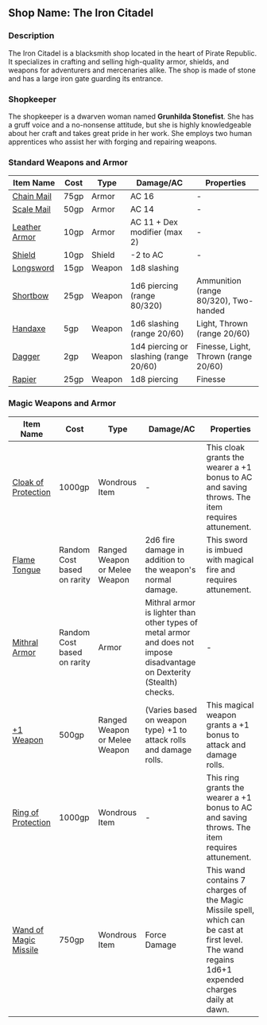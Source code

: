 ## Shop Name: The Iron Citadel

### Description
The Iron Citadel is a blacksmith shop located in the heart of Pirate Republic. It specializes in crafting and selling high-quality armor, shields, and weapons for adventurers and mercenaries alike. The shop is made of stone and has a large iron gate guarding its entrance.

### Shopkeeper
The shopkeeper is a dwarven woman named **Grunhilda Stonefist**. She has a gruff voice and a no-nonsense attitude, but she is highly knowledgeable about her craft and takes great pride in her work. She employs two human apprentices who assist her with forging and repairing weapons.

### Standard Weapons and Armor 
| Item Name | Cost | Type | Damage/AC | Properties |
| --- | --- | --- | --- | --- |
| [Chain Mail](https://www.dndbeyond.com/equipment/chain-mail) | 75gp | Armor | AC 16 | - |
| [Scale Mail](https://www.dndbeyond.com/equipment/scale-mail) | 50gp | Armor | AC 14 | - |
| [Leather Armor](https://www.dndbeyond.com/equipment/leather-armor) | 10gp | Armor | AC 11 + Dex modifier (max 2) | - |
| [Shield](https://www.dndbeyond.com/equipment/shield) | 10gp | Shield |-2 to AC| - |
| [Longsword](https://www.dndbeyond.com/equipment/longsword)|15gp|Weapon|1d8 slashing||
|[Shortbow](https://www.dndbeyond.com/equipment/shortbow)|25gp|Weapon|1d6 piercing (range 80/320)|Ammunition (range 80/320), Two-handed|
|[Handaxe](https://www.dndbeyond.com/equipment/handaxe)|5gp|Weapon|1d6 slashing (range 20/60)|Light, Thrown (range 20/60)|
|[Dagger](https://www.dndbeyond.com/equipment/dagger)|2gp|Weapon|1d4 piercing or slashing (range 20/60)|Finesse, Light, Thrown (range 20/60)|
|[Rapier](https://www.dndbeyond.com/equipment/rapier)|25gp|Weapon|1d8 piercing|Finesse|

### Magic Weapons and Armor 
| Item Name | Cost | Type | Damage/AC | Properties |
| --- | --- | --- | --- | --- |
|[Cloak of Protection](https://www.dndbeyond.com/magic-items/cloak-of-protection)|1000gp| Wondrous Item|-|This cloak grants the wearer a +1 bonus to AC and saving throws. The item requires attunement.|
|[Flame Tongue](https://www.dndbeyond.com/magic-items/flame-tongue)|Random Cost based on rarity|Ranged Weapon or Melee Weapon|2d6 fire damage in addition to the weapon's normal damage.|This sword is imbued with magical fire and requires attunement.|
|[Mithral Armor](https://www.dndbeyond.com/magic-items/mithral-armor)|Random Cost based on rarity|Armor|Mithral armor is lighter than other types of metal armor and does not impose disadvantage on Dexterity (Stealth) checks.|-|
|[+1 Weapon](https://www.dndbeyond.com/magic-items/+1-weapon)|500gp|Ranged Weapon or Melee Weapon|(Varies based on weapon type) +1 to attack rolls and damage rolls.|This magical weapon grants a +1 bonus to attack and damage rolls.|
|[Ring of Protection](https://www.dndbeyond.com/magic-items/ring-of-protection)|1000gp|Wondrous Item|-|This ring grants the wearer a +1 bonus to AC and saving throws. The item requires attunement.|
|[Wand of Magic Missile](https://www.dndbeyond.com/magic-items/wand-of-magic-missile)|750gp|Wondrous Item|Force Damage|This wand contains 7 charges of the Magic Missile spell, which can be cast at first level. The wand regains 1d6+1 expended charges daily at dawn.|
